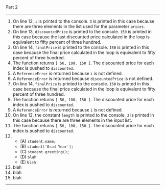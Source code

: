 Part 2

---
1. On line 12, `i` is printed to the console. `3` is printed in this case because there are three elements in the list used for the parameter `prices`.
2. On line 13, `discountedPrice` is printed to the console. `150` is printed in this case because the last discounted price calculated in the loop is equivalent to fifty percent of three hundred.
3. On line 14, `finalPrice` is printed to the console. `150` is printed in this case because the final price calculated in the loop is equivalent to fifty percent of three hundred.
4. The function returns `[ 50, 100, 150 ]`. The discounted price for each index is pushed to `discounted`.
5. A `ReferenceError` is returned because `i` is not defined.
6. A `ReferenceError` is returned because `discountedPrice` is not defined.
7. On line 14, `finalPrice` is printed to the console. `150` is printed in this case because the final price calculated in the loop is equivalent to fifty percent of three hundred.
8. The function returns `[ 50, 100, 150 ]`. The discounted price for each index is pushed to `discounted`.
9. A `ReferenceError` is returned because `i` is not defined.
10. On line 12, the constant `length` is printed to the console. `3` is printed in this case because there are three elements in the input list.
11. The function returns `[ 50, 100, 150 ]`. The discounted price for each index is pushed to `discounted`.
12. 
    - (A) `student.name;`
    - (B) `student['Grad Year'];`
    - (C) `student.greeting();`
    - (D) `blah`
    - (E) `blah`
13. blah
14. blah
15. blah
---